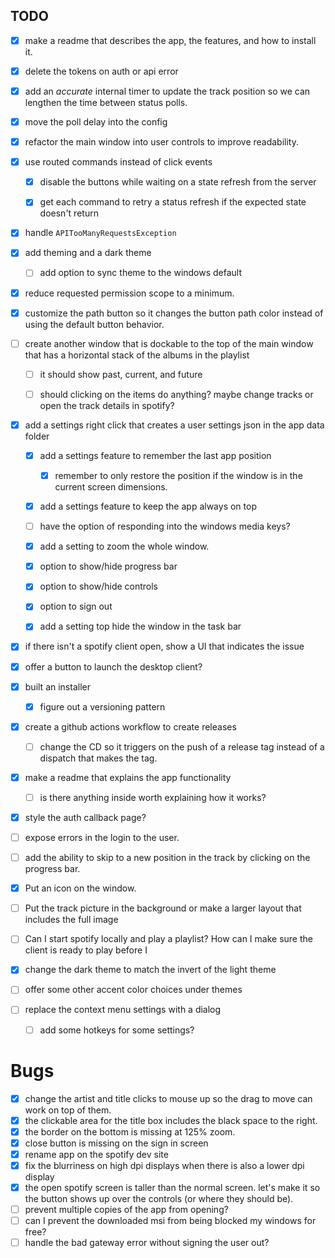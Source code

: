 
## TODO

- [x] make a readme that describes the app, the features, and how to install it.
- [x] delete the tokens on auth or api error

- [x] add an *accurate* internal timer to update the track position so we can lengthen the time between status polls.
- [x] move the poll delay into the config


- [x] refactor the main window into user controls to improve readability.

- [x] use routed commands instead of click events
  - [x] disable the buttons while waiting on a state refresh from the server
  - [x] get each command to retry a status refresh if the expected state doesn't return


- [x] handle `APITooManyRequestsException`
- [x] add theming and a dark theme
  - [ ] add option to sync theme to the windows default
- [x] reduce requested permission scope to a minimum.


- [x] customize the path button so it changes the button path color instead of using the default button behavior.
- [ ] create another window that is dockable to the top of the main window that has a horizontal stack of the albums in the playlist
    - [ ] it should show past, current, and future
    - [ ] should clicking on the items do anything? maybe change tracks or open the track details in spotify?


- [x] add a settings right click that creates a user settings json in the app data folder
  - [x] add a settings feature to remember the last app position
    - [x] remember to only restore the position if the window is in the current screen dimensions.
  - [x] add a settings feature to keep the app always on top
  - [ ] have the option of responding into the windows media keys?
  - [x] add a setting to zoom the whole window.
  - [x] option to show/hide progress bar
  - [x] option to show/hide controls
  - [x] option to sign out
  - [x] add a setting top hide the window in the task bar


- [x] if there isn't a spotify client open, show a UI that indicates the issue
- [x] offer a button to launch the desktop client?


- [x] built an installer
  - [x] figure out a versioning pattern
- [x] create a github actions workflow to create releases
    - [ ] change the CD so it triggers on the push of a release tag instead of a dispatch that makes the tag.
- [x] make a readme that explains the app functionality
  - [ ] is there anything inside worth explaining how it works?
- [x] style the auth callback page?

- [ ] expose errors in the login to the user.

- [ ] add the ability to skip to a new position in the track by clicking on the progress bar.

- [x] Put an icon on the window.
- [ ] Put the track picture in the background or make a larger layout that includes the full image
- [ ] Can I start spotify locally and play a playlist? How can I make sure the client is ready to play before I 

- [x] change the dark theme to match the invert of the light theme
- [ ] offer some other accent color choices under themes
- [ ] replace the context menu settings with a dialog
  - [ ] add some hotkeys for some settings?

# Bugs
- [x] change the artist and title clicks to mouse up so the drag to move can work on top of them.
- [x] the clickable area for the title box includes the black space to the right.
- [x] the border on the bottom is missing at 125% zoom.
- [x] close button is missing on the sign in screen
- [x] rename app on the spotify dev site
- [x] fix the blurriness on high dpi displays when there is also a lower dpi display
- [x] the open spotify screen is taller than the normal screen. let's make it so the button shows up over the controls (or where they should be).
- [ ] prevent multiple copies of the app from opening?
- [ ] can I prevent the downloaded msi from being blocked my windows for free?
- [ ] handle the bad gateway error without signing the user out?